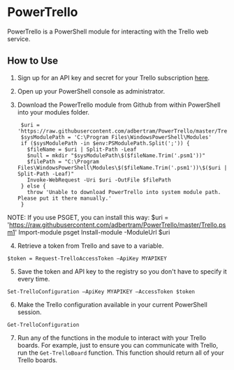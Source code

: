 # PowerTrello
PowerTrello is a PowerShell module for interacting with the Trello web service.

## How to Use

1. Sign up for an API key and secret for your Trello subscription [here](https://trello.com/app-key).

2. Open up your PowerShell console as administrator.

3. Download the PowerTrello module from Github from within PowerShell into your modules folder.

        $uri = 'https://raw.githubusercontent.com/adbertram/PowerTrello/master/Trello.psm1'
        $sysModulePath = 'C:\Program Files\WindowsPowerShell\Modules'
        if ($sysModulePath -in $env:PSModulePath.Split(';')) {
          $fileName = $uri | Split-Path -Leaf
          $null = mkdir "$sysModulePath\$($fileName.Trim('.psm1'))"
          $filePath = "C:\Program Files\WindowsPowerShell\Modules\$($fileName.Trim('.psm1'))\$($uri | Split-Path -Leaf)"
          Invoke-WebRequest -Uri $uri -OutFile $filePath
        } else {
          throw 'Unable to download PowerTrello into system module path. Please put it there manually.'
        }

NOTE: If you use PSGET, you can install this way:
        $uri = 'https://raw.githubusercontent.com/adbertram/PowerTrello/master/Trello.psm1'
        Import-module psget
        Install-module -ModuleUrl $uri 

4. Retrieve a token from Trello and save to a variable.

  `$token = Request-TrelloAccessToken –ApiKey MYAPIKEY`

5. Save the token and API key to the registry so you don't have to specify it every time.

  `Set-TrelloConfiguration –ApiKey MYAPIKEY –AccessToken $token`

6. Make the Trello configuration available in your current PowerShell session.

  `Get-TrelloConfiguration`

7. Run any of the functions in the module to interact with your Trello boards. For example, just to ensure you can communicate with Trello, run the `Get-TrelloBoard` function. This function should return all of your Trello boards.
